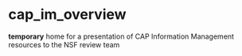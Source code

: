 # cap_im_overview

**temporary** home for a presentation of CAP Information Management resources to the NSF review team
